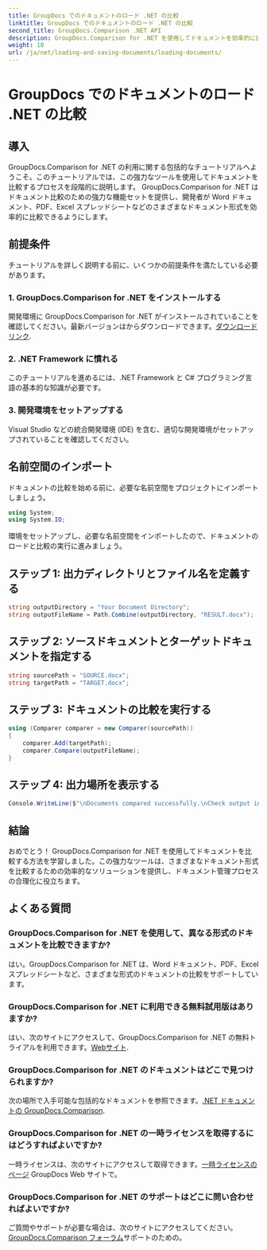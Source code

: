 ```yaml
---
title: GroupDocs でのドキュメントのロード .NET の比較
linktitle: GroupDocs でのドキュメントのロード .NET の比較
second_title: GroupDocs.Comparison .NET API
description: GroupDocs.Comparison for .NET を使用してドキュメントを効率的に比較する方法を学びます。文書管理プロセスを合理化します。
weight: 10
url: /ja/net/loading-and-saving-documents/loading-documents/
---
```


# GroupDocs でのドキュメントのロード .NET の比較

## 導入
GroupDocs.Comparison for .NET の利用に関する包括的なチュートリアルへようこそ。このチュートリアルでは、この強力なツールを使用してドキュメントを比較するプロセスを段階的に説明します。 GroupDocs.Comparison for .NET はドキュメント比較のための強力な機能セットを提供し、開発者が Word ドキュメント、PDF、Excel スプレッドシートなどのさまざまなドキュメント形式を効率的に比較できるようにします。
## 前提条件
チュートリアルを詳しく説明する前に、いくつかの前提条件を満たしている必要があります。
### 1. GroupDocs.Comparison for .NET をインストールする
開発環境に GroupDocs.Comparison for .NET がインストールされていることを確認してください。最新バージョンはからダウンロードできます。[ダウンロードリンク](https://releases.groupdocs.com/comparison/net/).
### 2. .NET Framework に慣れる
このチュートリアルを進めるには、.NET Framework と C# プログラミング言語の基本的な知識が必要です。
### 3. 開発環境をセットアップする
Visual Studio などの統合開発環境 (IDE) を含む、適切な開発環境がセットアップされていることを確認してください。

## 名前空間のインポート
ドキュメントの比較を始める前に、必要な名前空間をプロジェクトにインポートしましょう。

```csharp
using System;
using System.IO;
```

環境をセットアップし、必要な名前空間をインポートしたので、ドキュメントのロードと比較の実行に進みましょう。
## ステップ 1: 出力ディレクトリとファイル名を定義する
```csharp
string outputDirectory = "Your Document Directory";
string outputFileName = Path.Combine(outputDirectory, "RESULT.docx");
```
## ステップ 2: ソースドキュメントとターゲットドキュメントを指定する
```csharp
string sourcePath = "SOURCE.docx";
string targetPath = "TARGET.docx";
```
## ステップ 3: ドキュメントの比較を実行する
```csharp
using (Comparer comparer = new Comparer(sourcePath))
{
    comparer.Add(targetPath);
    comparer.Compare(outputFileName);
}
```
## ステップ 4: 出力場所を表示する
```csharp
Console.WriteLine($"\nDocuments compared successfully.\nCheck output in {outputDirectory}.");
```

## 結論
おめでとう！ GroupDocs.Comparison for .NET を使用してドキュメントを比較する方法を学習しました。この強力なツールは、さまざまなドキュメント形式を比較するための効率的なソリューションを提供し、ドキュメント管理プロセスの合理化に役立ちます。
## よくある質問
### GroupDocs.Comparison for .NET を使用して、異なる形式のドキュメントを比較できますか?
はい。GroupDocs.Comparison for .NET は、Word ドキュメント、PDF、Excel スプレッドシートなど、さまざまな形式のドキュメントの比較をサポートしています。
### GroupDocs.Comparison for .NET に利用できる無料試用版はありますか?
はい、次のサイトにアクセスして、GroupDocs.Comparison for .NET の無料トライアルを利用できます。[Webサイト](https://releases.groupdocs.com/).
### GroupDocs.Comparison for .NET のドキュメントはどこで見つけられますか?
次の場所で入手可能な包括的なドキュメントを参照できます。[.NET ドキュメントの GroupDocs.Comparison](https://tutorials.groupdocs.com/comparison/net/).
### GroupDocs.Comparison for .NET の一時ライセンスを取得するにはどうすればよいですか?
一時ライセンスは、次のサイトにアクセスして取得できます。[一時ライセンスのページ](https://purchase.groupdocs.com/temporary-license/) GroupDocs Web サイトで。
### GroupDocs.Comparison for .NET のサポートはどこに問い合わせればよいですか?
ご質問やサポートが必要な場合は、次のサイトにアクセスしてください。[GroupDocs.Comparison フォーラム](https://forum.groupdocs.com/c/comparison/12)サポートのための。